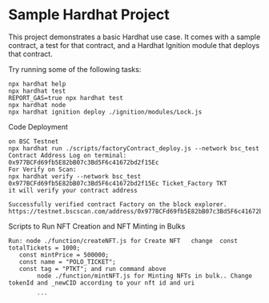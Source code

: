 # Sample Hardhat Project

This project demonstrates a basic Hardhat use case. It comes with a sample contract, a test for that contract, and a Hardhat Ignition module that deploys that contract.

Try running some of the following tasks:

```shell
npx hardhat help
npx hardhat test
REPORT_GAS=true npx hardhat test
npx hardhat node
npx hardhat ignition deploy ./ignition/modules/Lock.js
```
Code Deployment
```
on BSC Testnet
npx hardhat run ./scripts/factoryContract_deploy.js --network bsc_test
Contract Address Log on terminal: 0x977BCFd69fb5E82bB07c3Bd5F6c41672bd2f15Ec
For Verify on Scan: 
npx hardhat verify --network bsc_test 0x977BCFd69fb5E82bB07c3Bd5F6c41672bd2f15Ec Ticket_Factory TKT
it will verify your contract address 

Successfully verified contract Factory on the block explorer.
https://testnet.bscscan.com/address/0x977BCFd69fb5E82bB07c3Bd5F6c41672bd2f15Ec#code
```

Scripts to Run NFT Creation and NFT Minting in Bulks

 ```
 Run: node ./function/createNFT.js for Create NFT   change  const totalTickets = 1000;
    const mintPrice = 500000;
    const name = "POLO_TICKET";
    const tag = "PTKT"; and run command above 
         node ./function/mintNFT.js for Minting NFTs in bulk.. Change  tokenId and _newCID according to your nft id and uri

         ```
         